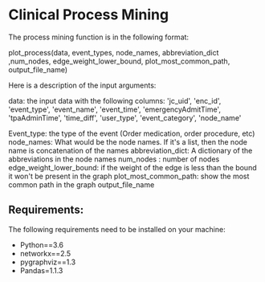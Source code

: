 # Clinical Process Mining

The process mining function is in the following format:

plot_process(data, event_types, node_names, abbreviation_dict ,num_nodes, edge_weight_lower_bound, plot_most_common_path, output_file_name)

Here is a description of the input arguments:

 data: the input data with the following columns:
 'jc_uid', 'enc_id', 'event_type', 'event_name', 'event_time',
      'emergencyAdmitTime', 'tpaAdminTime', 'time_diff', 'user_type',
       'event_category', 'node_name'


Event_type: the type of the event (Order medication, order procedure, etc)
node_names: What would be the node names. If it's a list, then the node name is concatenation of the names
abbreviation_dict: A dictionary of the abbreviations in the node names
num_nodes : number of nodes
edge_weight_lower_bound: if the weight of the edge is less than the bound it won't be present in the graph
plot_most_common_path: show the most common path in the graph 
output_file_name

## Requirements:

The following requirements need to be installed on your machine:


- Python==3.6
- networkx==2.5
- pygraphviz==1.3
- Pandas=1.1.3
